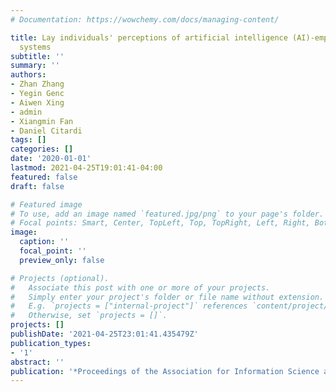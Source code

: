 ```yaml
---
# Documentation: https://wowchemy.com/docs/managing-content/

title: Lay individuals' perceptions of artificial intelligence (AI)-empowered healthcare
  systems
subtitle: ''
summary: ''
authors:
- Zhan Zhang
- Yegin Genc
- Aiwen Xing
- admin
- Xiangmin Fan
- Daniel Citardi
tags: []
categories: []
date: '2020-01-01'
lastmod: 2021-04-25T19:01:41-04:00
featured: false
draft: false

# Featured image
# To use, add an image named `featured.jpg/png` to your page's folder.
# Focal points: Smart, Center, TopLeft, Top, TopRight, Left, Right, BottomLeft, Bottom, BottomRight.
image:
  caption: ''
  focal_point: ''
  preview_only: false

# Projects (optional).
#   Associate this post with one or more of your projects.
#   Simply enter your project's folder or file name without extension.
#   E.g. `projects = ["internal-project"]` references `content/project/deep-learning/index.md`.
#   Otherwise, set `projects = []`.
projects: []
publishDate: '2021-04-25T23:01:41.435479Z'
publication_types:
- '1'
abstract: ''
publication: '*Proceedings of the Association for Information Science and Technology*'
---
```

